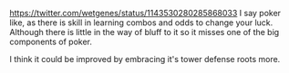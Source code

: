 https://twitter.com/wetgenes/status/1143530280285868033 I say poker like, as there is skill in learning combos and odds to change your luck. Although there is little in the way of bluff to it so it misses one of the big components of poker.

I think it could be improved by embracing it's tower defense roots more.